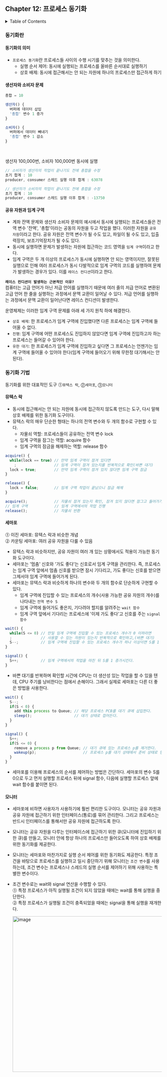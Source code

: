 <!--
bold 처리
** **

js 코드 작성
```js

```

링크
[보여질 단어](URL 주소)

형광펜 처리
` `
-->

## Chapter 12: 프로세스 동기화

<details>
<summary>Table of Contents</summary>

- 동기화란[:link:](#동기화란)
  - 동기화의 의미[:link:](#동기화의-의미)
  - 생산자와 소비자 문제[:link:](#생산자와-소비자-문제)
  - 공유 자원과 임계 구역[:link:](#공유-자원과-임계-구역)
- 동기화 기법[:link:](#동기화-기법)
  - 뮤텍스 락[:link:](#뮤텍스-락)
  - 세마포[:link:](#세마포)
  - 모니터[:link:](#모니터)
  </details>

### 동기화란

#### 동기화의 의미

- `프로세스 동기화`란 프로세스들 사이의 수행 시기를 맞추는 것을 의미한다.
  - 실행 순서 제어: 동시에 실행되는 프로세스를 올바른 순서대로 실행하기
  - 상호 배제: 동시에 접근해서는 안 되는 자원에 하나의 프로세스만 접근하게 하기

#### 생산자와 소비자 문제

```js
총합 = 10

생산자() {
  버퍼에 데이터 삽입
  '총합' 변수 1 증가
}

소비자() {
  버퍼에서 데이터 빼내기
  '총합' 변수 1 감소
}
```

</br>

생산자 100,000번, 소비자 100,000번 동시에 실행

```js
// 소비자가 생산자의 작업이 끝나기도 전에 총합을 수정
초기 합계 : 10
producer, consumer 스레드 실행 이후 합계 : 63078
```

```js
// 생산자가 소비자의 작업이 끝나기도 전에 총합을 수정
초기 합계 : 10
producer, consumer 스레드 실행 이후 합계 : -13750
```

#### 공유 자원과 임계 구역

- 계좌 잔액 문제와 생산자 소비자 문제의 예시에서 동시에 실행되는 프로세스들은 전역 변수 '잔액', '총합'이라는 공동의 자원을 두고 작업을 했다. 이러한 자원을 `공유 자원`이라고 한다. 공유 자원은 전역 변수가 될 수도 있고, 파일이 될 수도 있고, 입출력장치, 보조기억장치가 될 수도 있다.
- 동시에 실행하면 문제가 발생하는 자원에 접근하는 코드 영역을 `임계 구역`이라고 한다.
- 임계 구역은 두 개 이상의 프로세스가 동시에 실행하면 안 되는 영역이지만, 잘못된 실행으로 인해 여러 프로세스가 동시 다발적으로 임계 구역의 코드를 실행하여 문제가 발생하는 경우가 있다. 이를 `레이스 컨디션`이라고 한다.

**`레이스 컨디션이 발생하는 근본적인 이유?`** </br>
컴퓨터는 고급 언어가 아닌 저급 언어를 실행하기 때문에 여러 줄의 저급 언어로 변환된 고급 언어 한 줄을 실행하는 과정에서 문맥 교환이 일어날 수 있다. 저급 언어를 실행하는 과정에서 문맥 교환이 일어난다면 레이스 컨디션이 발생한다.

운영체제는 이러한 임계 구역 문제를 아래 세 가지 원칙 하에 해결한다.

- `상호 배제`: 한 프로세스가 임계 구역에 진입했다면 다른 프로세스는 임계 구역에 들어올 수 없다.
- `진행`: 임계 구역에 어떤 프로세스도 진입하지 않았다면 임계 구역에 진입하고자 하는 프로세스는 들어갈 수 있어야 한다.
- `유한 대기`: 한 프로세스가 임계 구역에 진입하고 싶다면 그 프로세스는 언젠가는 임계 구역에 들어올 수 있어야 한다(임계 구역에 들어오기 위해 무한정 대기해서는 안 된다).

### 동기화 기법

동기화를 위한 대표적인 도구 ⓵`뮤텍스 락`, ⓶`세마포`, ⓷`모니터`

#### 뮤텍스 락

- 동시에 접근해서는 안 되는 자원에 동시에 접근하지 않도록 만드는 도구, 다시 말해 상호 배제를 위한 동기화 도구이다.
- 뮤텍스 락의 매우 단순한 형태는 하나의 전역 변수와 두 개의 함수로 구현할 수 있다.
  - 자물쇠 역할: 프로세스들이 공유하는 전역 변수 lock
  - 임계 구역을 잠그는 역할: acquire 함수
  - 임계 구역의 잠금을 해제하는 역할: release 함수

```js
acquire() {
  while(lock == true) // 만약 임계 구역이 잠겨 있다면
    ;                 // 임계 구역이 잠겨 있는지를 반복적으로 확인(바쁜 대기)
  lock = true;        // 만약 임계 구역이 잠겨 있지 않다면 임계 구역 잠금
}

release() {
  lock = false;       // 임계 구역 작업이 끝났으니 잠금 해제
}

acquire();            // 자물쇠 잠겨 있는지 확인, 잠겨 있지 않다면 잠그고 들어가기
// 임계 구역            // 임계 구역에서의 작업 진행
release();            // 자물쇠 반환
```

#### 세마포

⓵ 이진 세마포: 뮤텍스 락과 비슷한 개념 </br>
⓶ 카운팅 세마포: 여러 공유 자원을 다룰 수 있음

- 뮤텍스 락과 비슷하지만, 공유 자원이 여러 개 있는 상황에서도 적용이 가능한 동기화 도구이다.
- 세마포는 '멈춤' 신호와 '가도 좋다'는 신호로서 임계 구역을 관리한다. 즉, 프로세스는 임계 구역 앞에서 멈춤 신호를 받으면 잠시 기다리고, 가도 좋다는 신호를 받으면 그제서야 임계 구역에 들어가게 된다.
- 세마포는 뮤텍스 락과 비슷하게 하나의 변수와 두 개의 함수로 단순하게 구현할 수 있다.
  - 임계 구역에 진입할 수 있는 프로세스의 개수(사용 가능한 공유 자원의 개수)를 나타내는 `전역 변수 S`
  - 임계 구역에 들어가도 좋은지, 기다려야 할지를 알려주는 `wait 함수`
  - 임계 구역 앞에서 기다리는 프로세스에 '이제 가도 좋다'고 신호를 주는 `signal 함수`

```js
wait() {
  while(S <= 0) // 만일 임계 구역에 진입할 수 있는 프로세스 개수가 0 이하라면
  ;             // 사용할 수 있는 자원이 있는지 반복적으로 확인하고,(바쁜 대기)
  S--;          // 임계 구역에 진입할 수 있는 프로세스 개수가 하나 이상이면 S를 1 감소시키고 임계 구역 진입한다.
}

signal() {
  S++;          // 임계 구역에서의 작업을 마친 뒤 S를 1 증가시킨다.
}
```

- 바쁜 대기를 반복하며 확인할 시간에 CPU는 더 생산성 있는 작업을 할 수 있을 텐데, CPU 주기를 낭비한다는 점에서 손해이다. 그래서 실제로 세마포는 다른 더 좋은 방법을 사용한다.

```js
wait() {
  S--;
  if(S < 0) {
    add this process to Queue; // 해당 프로세스 PCB를 대기 큐에 삽입한다.
    sleep();                   // 대기 상태로 접어든다.
  }
}

signal() {
  S++;
  if(S <= 0) {
    remove a process p from Queue; // 대기 큐에 있는 프로세스 p를 제거한다.
    wakeup(p);                     // 프로세스 p를 대기 상태에서 준비 상태로 만든다.
  }
}
```

- 세마포를 이용해 프로세스의 순서를 제어하는 방법은 간단하다. 세마포의 변수 S를 0으로 두고 먼저 실행할 프로세스 뒤에 signal 함수, 다음에 실행할 프로세스 앞에 wait 함수를 붙이면 된다.

#### 모니터

- 세마포에 비하면 사용자가 사용하기에 훨씬 편리한 도구이다. 모니터는 공유 자원과 공유 자원에 접근하기 위한 인터페이스(통로)를 묶어 관리한다. 그리고 프로세스는 반드시 인터페이스를 통해서만 공유 자원에 접근하도록 한다.
- 모니터는 공유 자원을 다루는 인터페이스에 접근하기 위한 큐(모니터에 진입하기 위한 큐)를 만들고, 모니터 안에 항상 하나의 프로세스만 들어오도록 하여 상호 배제를 위한 동기화를 제공한다.
- 모니터는 세마포와 마찬가지로 실행 순서 제어를 위한 동기화도 제공한다. 특정 조건을 바탕으로 프로세스를 실행하고 일시 중단하기 위해 모니터는 `조건 변수`를 사용하는데, 조건 변수는 프로세스나 스레드의 실행 순서를 제어하기 위해 사용하는 특별한 변수이다.
- 조건 변수로는 wait와 signal 연산을 수행할 수 있다. </br> ⓵ 특정 프로세스가 아직 실행될 조건이 되지 않았을 때에는 wait를 통해 실행을 중단한다. </br> ⓶ 특정 프로세스가 실행될 조건이 충족되었을 때에는 signal을 통해 실행을 재개한다.

  <img width="500" alt="image" src="https://github.com/SeongHo-C/reading-books-for-programmers/assets/83394485/f2c30d71-3e94-4b77-b3e8-8a92f4e07d19">
